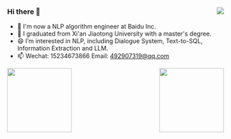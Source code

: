 ### Hi there 👋  <img align="right" src="https://visitor-badge.laobi.icu/badge?page_id=qiao0313.qiao0313">

<!--
**qiao0313/qiao0313** is a ✨ _special_ ✨ repository because its `README.md` (this file) appears on your GitHub profile.

Here are some ideas to get you started:

- 🔭 I’m currently working on ...
- 🌱 I’m currently learning ...
- 👯 I’m looking to collaborate on ...
- 🤔 I’m looking for help with ...
- 💬 Ask me about ...
- 📫 How to reach me: ...
- 😄 Pronouns: ...
- ⚡ Fun fact: ...
-->
- 🔭 I'm now a NLP algorithm engineer at Baidu Inc.
- 🌱 I graduated from Xi'an Jiaotong University with a master's degree.
- 😄 I’m interested in NLP, including Dialogue System, Text-to-SQL, Information Extraction and LLM.
- 📫 Wechat: 15234673866  Email: 492907319@qq.com

<!-- ![Anurag's GitHub stats](https://github-readme-stats.vercel.app/api?username=qiao0313&show_icons=true&theme=chartreuse-dark) -->
<img align="left" src="https://github-readme-stats.vercel.app/api/top-langs/?username=qiao0313&&layout=compact"  alt="" height="150"/>
<img align="right" src="https://github-readme-stats.vercel.app/api?username=qiao0313&count_private=true&show_icons=true&include_all_commits=true&bg_color=15,2F4F4F,DD5182,960B7E,9FE6E8&title_color=FFFFFF&text_color=FFFFFF&icon_color=FFFFFF"  alt="" height="150"/>


